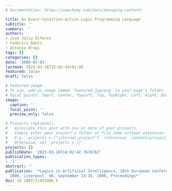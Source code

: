 ```yaml
---
# Documentation: https://wowchemy.com/docs/managing-content/

title: An Event-Condition-Action Logic Programming Language
subtitle: ''
summary: ''
authors:
- José Júlio Alferes
- Federico Banti
- Antonio Brogi
tags: []
categories: []
date: '2006-01-01'
lastmod: 2023-03-16T15:02:43+01:00
featured: false
draft: false

# Featured image
# To use, add an image named `featured.jpg/png` to your page's folder.
# Focal points: Smart, Center, TopLeft, Top, TopRight, Left, Right, BottomLeft, Bottom, BottomRight.
image:
  caption: ''
  focal_point: ''
  preview_only: false

# Projects (optional).
#   Associate this post with one or more of your projects.
#   Simply enter your project's folder or file name without extension.
#   E.g. `projects = ["internal-project"]` references `content/project/deep-learning/index.md`.
#   Otherwise, set `projects = []`.
projects: []
publishDate: '2023-03-16T14:02:42.767676Z'
publication_types:
- '1'
abstract: ''
publication: '*Logics in Artificial Intelligence, 10th European Conference, JELIA
  2006, Liverpool, UK, September 13-15, 2006, Proceedings*'
doi: 10.1007/11853886_5
---
```

